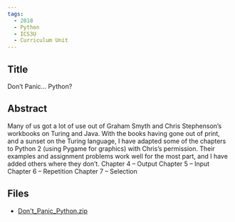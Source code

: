 ```yaml
---
tags:
  - 2018
  - Python
  - ICS3U
  - Curriculum Unit
---
```

    
## Title

Don’t Panic… Python?

## Abstract

Many of us got a lot of use out of Graham Smyth and Chris Stephenson’s workbooks on Turing and Java.  With the books having gone out of print, and a sunset on the Turing language, I have adapted some of the chapters to Python 2 (using Pygame for graphics) with Chris’s permission.  Their examples and assignment problems work well for the most part, and I have added others where they don’t.
Chapter 4 – Output
Chapter 5 – Input
Chapter 6 – Repetition
Chapter 7 – Selection 


## Files

- [Don\'t_Panic_Python.zip](resources/2018/Chuck_Baxter/Don\'t_Panic_Python.zip)
